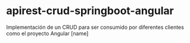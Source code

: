 # apirest-crud-springboot-angular
Implementación de un CRUD para ser consumido por diferentes clientes como el proyecto Angular [name]
